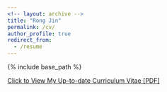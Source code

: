 ```yaml
---
<!-- layout: archive -->
title: "Rong Jin"
permalink: /cv/
author_profile: true
redirect_from:
  - /resume
---
```


{% include base_path %}

[Click to View My Up-to-date Curriculum Vitae [PDF]](https://rongjinutd.github.io/files/rongjin_cv.pdf)
